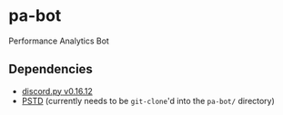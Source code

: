 # pa-bot
Performance Analytics Bot

## Dependencies

* [discord.py v0.16.12](https://pypi.org/project/discord.py/)
* [PSTD](https://github.com/Performance-Analytics/pstd) (currently needs to be
  `git-clone`'d into the `pa-bot/` directory)